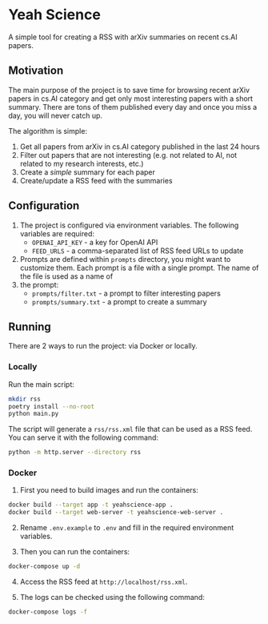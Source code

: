 # Yeah Science

A simple tool for creating a RSS with arXiv summaries on recent cs.AI papers.

## Motivation

The main purpose of the project is to save time for browsing recent arXiv
papers in cs.AI category and get only most interesting papers with a short summary. 
There are tons of them published every day and once you miss a day, you will never
catch up.

The algorithm is simple:
1. Get all papers from arXiv in cs.AI category published in the last 24 hours
2. Filter out papers that are not interesting (e.g. not related to AI, not related to
   my research interests, etc.)
3. Create a _simple_ summary for each paper
4. Create/update a RSS feed with the summaries

## Configuration

1. The project is configured via environment variables. The following variables are
required:
   - `OPENAI_API_KEY` - a key for OpenAI API
   - `FEED_URLS` - a comma-separated list of RSS feed URLs to update
2. Prompts are defined within `prompts` directory, you might want to customize them. 
Each prompt is a file with a single prompt. The name of the file is used as a name of 
3. the prompt:
   - `prompts/filter.txt` - a prompt to filter interesting papers
   - `prompts/summary.txt` - a prompt to create a summary

## Running

There are 2 ways to run the project: via Docker or locally.

### Locally

Run the main script:

```bash
mkdir rss
poetry install --no-root
python main.py
```

The script will generate a `rss/rss.xml` file that can be used as a RSS feed. 
You can serve it with the following command:

 ```bash
 python -m http.server --directory rss
 ```  

### Docker

1. First you need to build images and run the containers:

```bash
docker build --target app -t yeahscience-app .
docker build --target web-server -t yeahscience-web-server .
```

2. Rename `.env.example` to `.env` and fill in the required environment variables.

3. Then you can run the containers:

```bash
docker-compose up -d
````

4. Access the RSS feed at `http://localhost/rss.xml`.

5. The logs can be checked using the following command:

```bash
docker-compose logs -f
```
